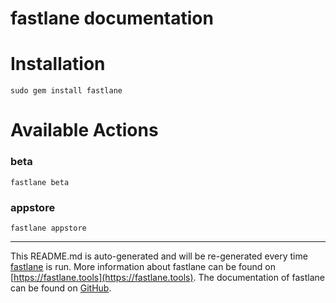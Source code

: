 fastlane documentation
================
# Installation
```
sudo gem install fastlane
```
# Available Actions
### beta
```
fastlane beta
```

### appstore
```
fastlane appstore
```


----

This README.md is auto-generated and will be re-generated every time [fastlane](https://fastlane.tools) is run.
More information about fastlane can be found on [https://fastlane.tools](https://fastlane.tools).
The documentation of fastlane can be found on [GitHub](https://github.com/fastlane/fastlane/tree/master/fastlane).
